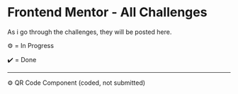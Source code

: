 # Frontend Mentor - All Challenges

As i go through the challenges, they will be posted here.

⚙️ = In Progress

✔️ = Done

---------------------------------------------


⚙️ QR Code Component (coded, not submitted)